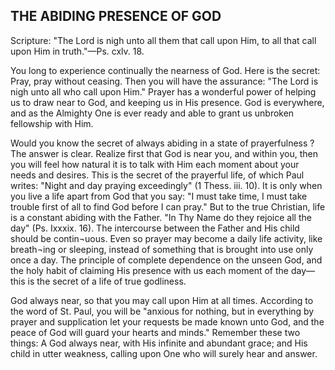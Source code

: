 ## THE ABIDING PRESENCE OF GOD ##

Scripture: "The Lord is nigh unto all them that call upon Him, to all that call upon Him in truth."—Ps. cxlv. 18.



You long to experience continually the nearness of God. Here is the secret: Pray, pray without ceasing. Then you will have the assurance: "The Lord is nigh unto all who call upon Him." Prayer has a wonderful power of helping us to draw near to God, and keeping us in His presence. God is everywhere, and as the Almighty One is ever ready and able to grant us unbroken fellowship with Him.



Would you know the secret of always abiding in a state of prayerfulness ? The answer is clear. Realize first that God is near you, and within you, then you will feel how natural it is to talk with Him each moment about your needs and desires. This is the secret of the prayerful life, of which Paul writes: "Night and day praying exceedingly" (1 Thess. iii. 10). It is only when you live a life apart from God that you say: "I must take time, I must take trouble first of all to find God before I can pray." But to the true Christian, life is a constant abiding with the Father. "In Thy Name do they rejoice all the day" (Ps. Ixxxix. 16). The intercourse between the Father and His child should be contin¬uous. Even so prayer may become a daily life activity, like breath¬ing or sleeping, instead of something that is brought into use only once a day. The principle of complete dependence on the unseen God, and the holy habit of claiming His presence with us each moment of the day—this is the secret of a life of true godliness.



God always near, so that you may call upon Him at all times. According to the word of St. Paul, you will be "anxious for nothing, but in everything by prayer and supplication let your requests be made known unto God, and the peace of God will guard your hearts and minds." Remember these two things: A God always near, with His infinite and abundant grace; and His child in utter weakness, calling upon One who will surely hear and answer.

